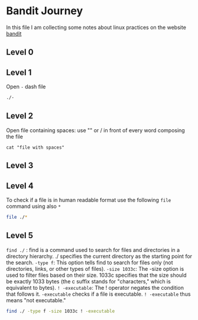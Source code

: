 # Bandit Journey
In this file I am collecting some notes about linux practices on the website [bandit](https://overthewire.org/wargames/bandit/bandit0.html)

## Level 0
## Level 1
Open `-` dash file
```sh
./-
```
## Level 2
Open file containing spaces: use "" or / in front of every word composing the file
```
cat "file with spaces"
```

## Level 3

## Level 4
To check if a file is in human readable format use the following `file` command using also `*`
```sh
file ./*
```
## Level 5
`find ./` : find is a command used to search for files and directories in a directory hierarchy.
./ specifies the current directory as the starting point for the search.
`-type f`: This option tells find to search for files only (not directories, links, or other types of files).
`-size 1033c`: The -size option is used to filter files based on their size.
1033c specifies that the size should be exactly 1033 bytes (the c suffix stands for "characters," which is equivalent to bytes).
`! -executable`: The ! operator negates the condition that follows it. `-executable` checks if a file is executable. `! -executable` thus means "not executable."

```sh
find ./ -type f -size 1033c ! -executable
```